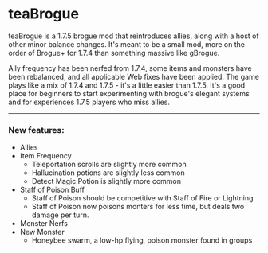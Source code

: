 # teaBrogue

teaBrogue is a 1.7.5 brogue mod that reintroduces allies, along with a host of 
other minor balance changes. It's meant to be a small mod, more on the order of 
Brogue+ for 1.7.4 than something massive like gBrogue.

Ally frequency has been nerfed from 1.7.4, some items and monsters have been 
rebalanced, and all applicable Web fixes have been applied. The game plays like 
a mix of 1.7.4 and 1.7.5 - it's a little easier than 1.7.5. It's a good place for 
beginners to start experimenting with brogue's elegant systems and for experiences 
1.7.5 players who miss allies.

---

### New features:

* Allies
* Item Frequency
  * Teleportation scrolls are slightly more common
  * Hallucination potions are slightly less common
  * Detect Magic Potion is slightly more common
* Staff of Poison Buff
  * Staff of Poison should be competitive with Staff of Fire or Lightning
  * Staff of Poison now poisons monters for less time, but deals two damage per turn.
* Monster Nerfs
* New Monster
  * Honeybee swarm, a low-hp flying, poison monster found in groups
